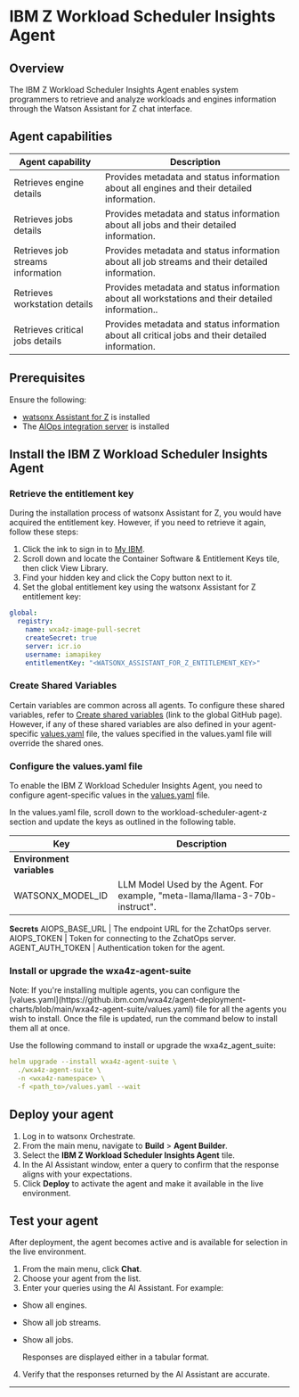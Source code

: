 # IBM Z Workload Scheduler Insights Agent

## Overview
The IBM Z Workload Scheduler Insights Agent enables system programmers to retrieve and analyze workloads and engines information through the Watson Assistant for Z chat interface.
## Agent capabilities

| Agent capability                                 | Description                                                                                                                 |
| ------------------------------------------------ | --------------------------------------------------------------------------------------------------------------------------- |
| Retrieves engine details                  | Provides metadata and status information about all engines and their detailed information.           |
| Retrieves jobs details                     | Provides metadata and status information about all jobs and their detailed information.                            |
| Retrieves job streams information                 | Provides metadata and status information about all job streams and their detailed information.                                |
| Retrieves workstation details                    | Provides metadata and status information about all workstations and their detailed information..                            |
| Retrieves critical jobs details                        | Provides metadata and status information about all critical jobs and their detailed information.                                       |




## Prerequisites
Ensure the following:

- [watsonx Assistant for Z](https://www.ibm.com/docs/en/watsonx/waz/2.0.0?topic=install-watsonx-assistant-z) is installed
- The [AIOps integration server](https://www.ibm.com/docs/en/watsonx/waz/2.0.0?topic=deploy-configure-aiops-your-cluster) is installed

## Install the IBM Z Workload Scheduler Insights Agent


### Retrieve the entitlement key

During the installation process of watsonx Assistant for Z, you would have acquired the entitlement key. However, if you need to retrieve it again, follow these steps:

1. Click the ink to sign in to [My IBM](https://myibm.ibm.com/dashboard/).
2. Scroll down and locate the Container Software & Entitlement Keys tile, then click View Library.
3. Find your hidden key and click the Copy button next to it.
4. Set the global entitlement key using the watsonx Assistant for Z entitlement key:

```yaml
global:
  registry:
    name: wxa4z-image-pull-secret
    createSecret: true
    server: icr.io
    username: iamapikey
    entitlementKey: "<WATSONX_ASSISTANT_FOR_Z_ENTITLEMENT_KEY>"
```

### Create Shared Variables

Certain variables are common across all agents. To configure these shared variables, refer to [Create shared variables]([https://github.ibm.com/wxa4z/agent-deployment-charts/tree/readme-update?tab=readme-ov-file#step-2-create-shared-variablescreate-once-reuse-everywhere) (link to the global GitHub page).
However, if any of these shared variables are also defined in your agent-specific [values.yaml](https://github.ibm.com/wxa4z/agent-deployment-charts/blob/main/wxa4z-agent-suite/values.yaml) file, the values specified in the values.yaml file will override the shared ones.

### Configure the values.yaml file

To enable the IBM Z Workload Scheduler Insights Agent, you need to configure agent-specific values in the [values.yaml](https://github.ibm.com/wxa4z/agent-deployment-charts/blob/main/wxa4z-agent-suite/values.yaml) file.

In the values.yaml file, scroll down to the workload-scheduler-agent-z section and update the keys as outlined in the following table.

| Key       |            Description                  |
|------------------------------|-----------------------------------|
**Environment variables**                                                        |
WATSONX_MODEL_ID | LLM Model Used by the Agent. For example, "meta-llama/llama-3-70b-instruct".
**Secrets**
AIOPS_BASE_URL | The endpoint URL for the ZchatOps server.
AIOPS_TOKEN | Token for connecting to the ZchatOps server.
AGENT_AUTH_TOKEN | Authentication token for the agent.


### Install or upgrade the wxa4z-agent-suite

<div class="note note"><span class="notetitle">Note:</span> If you're installing multiple agents, you can configure the [values.yaml](https://github.ibm.com/wxa4z/agent-deployment-charts/blob/main/wxa4z-agent-suite/values.yaml) file for all the agents you wish to install. Once the file is updated, run the command below to install them all at once.</div>

Use the following command to install or upgrade the wxa4z_agent_suite:

```yaml
helm upgrade --install wxa4z-agent-suite \
  ./wxa4z-agent-suite \
  -n <wxa4z-namespace> \
  -f <path_to>/values.yaml --wait
```

## Deploy your agent

1. Log in to watsonx Orchestrate.
2. From the main menu, navigate to **Build** > **Agent Builder**.
3. Select the **IBM Z Workload Scheduler Insights Agent** tile.
4. In the AI Assistant window, enter a query to confirm that the response aligns with your expectations.
5. Click **Deploy** to activate the agent and make it available in the live environment.


## Test your agent

After deployment, the agent becomes active and is available for selection in the live environment.

1. From the main menu, click **Chat**.
2. Choose your agent from the list.
3. Enter your queries using the AI Assistant.
   For example:

  - Show all engines.
  - Show all job streams.
  - Show all jobs.

    Responses are displayed either in a tabular format.

4. Verify that the responses returned by the AI Assistant are accurate.


------------------------------------------------------------